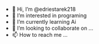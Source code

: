 - 👋 Hi, I’m @edriestarek218
- 👀 I’m interested in programing
- 🌱 I’m currently learning Ai
- 💞️ I’m looking to collaborate on ...
- 📫 How to reach me ...

<!---
edriestarek218/edriestarek218 is a ✨ special ✨ repository because its `README.md` (this file) appears on your GitHub profile.
You can click the Preview link to take a look at your changes.
--->
